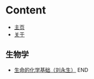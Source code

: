 # Content
- [主页](_sidebar.md)
- [关于](README.md)

## 生物学
- [生命的化学基础（刘永生）](chemical-fundamentals-of-life.md)
END

